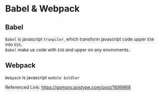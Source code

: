# Babel & Webpack

## Babel 

`Babel` is javascript `tranpiler`, which transform javascript code upper `ES6` into `ES5`.  
`Babel` make us code with `ES6` and upper on any enviroments.


## Webpack

`Webpack` is javascript `module buldler`

Referenced Link: https://gompro.postype.com/post/1699968

